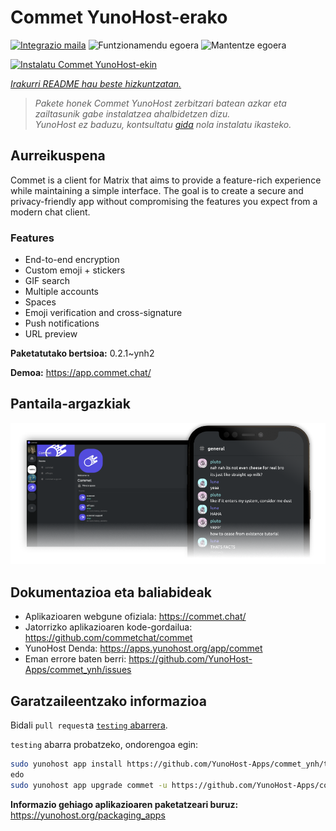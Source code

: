 <!--
Ohart ongi: README hau automatikoki sortu da <https://github.com/YunoHost/apps/tree/master/tools/readme_generator>ri esker
EZ editatu eskuz.
-->

# Commet YunoHost-erako

[![Integrazio maila](https://dash.yunohost.org/integration/commet.svg)](https://ci-apps.yunohost.org/ci/apps/commet/) ![Funtzionamendu egoera](https://ci-apps.yunohost.org/ci/badges/commet.status.svg) ![Mantentze egoera](https://ci-apps.yunohost.org/ci/badges/commet.maintain.svg)

[![Instalatu Commet YunoHost-ekin](https://install-app.yunohost.org/install-with-yunohost.svg)](https://install-app.yunohost.org/?app=commet)

*[Irakurri README hau beste hizkuntzatan.](./ALL_README.md)*

> *Pakete honek Commet YunoHost zerbitzari batean azkar eta zailtasunik gabe instalatzea ahalbidetzen dizu.*  
> *YunoHost ez baduzu, kontsultatu [gida](https://yunohost.org/install) nola instalatu ikasteko.*

## Aurreikuspena

Commet is a client for Matrix that aims to provide a feature-rich experience while maintaining a simple interface. The goal is to create a secure and privacy-friendly app without compromising the features you expect from a modern chat client.

### Features

- End-to-end encryption
- Custom emoji + stickers
- GIF search
- Multiple accounts
- Spaces
- Emoji verification and cross-signature
- Push notifications
- URL preview


**Paketatutako bertsioa:** 0.2.1~ynh2

**Demoa:** <https://app.commet.chat/>

## Pantaila-argazkiak

![Commet(r)en pantaila-argazkia](./doc/screenshots/screenshot.png)

## Dokumentazioa eta baliabideak

- Aplikazioaren webgune ofiziala: <https://commet.chat/>
- Jatorrizko aplikazioaren kode-gordailua: <https://github.com/commetchat/commet>
- YunoHost Denda: <https://apps.yunohost.org/app/commet>
- Eman errore baten berri: <https://github.com/YunoHost-Apps/commet_ynh/issues>

## Garatzaileentzako informazioa

Bidali `pull request`a [`testing` abarrera](https://github.com/YunoHost-Apps/commet_ynh/tree/testing).

`testing` abarra probatzeko, ondorengoa egin:

```bash
sudo yunohost app install https://github.com/YunoHost-Apps/commet_ynh/tree/testing --debug
edo
sudo yunohost app upgrade commet -u https://github.com/YunoHost-Apps/commet_ynh/tree/testing --debug
```

**Informazio gehiago aplikazioaren paketatzeari buruz:** <https://yunohost.org/packaging_apps>
